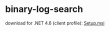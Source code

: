 # binary-log-search

download for .NET 4.6 (client profile): [Setup.msi](https://github.com/j-alexander/binary-log-search/blob/master/Setup.msi?raw=true)
